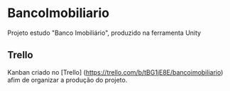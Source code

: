 # BancoImobiliario
Projeto estudo "Banco Imobiliário", produzido na ferramenta Unity

## Trello
Kanban criado no [Trello] (https://trello.com/b/tBG1jE8E/bancoimobiliario) afim de organizar a produção do projeto.
